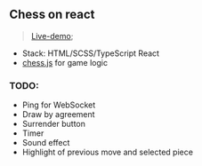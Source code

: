 ## Chess on react
>[Live-demo](http://chess.qgncc.com);
+ Stack: HTML/SCSS/TypeScript React
+ [chess.js](https://github.com/jhlywa/chess.js) for game logic    

### TODO:
+ Ping for WebSocket
+ Draw by agreement
+ Surrender button
+ Timer
+ Sound effect
+ Highlight of previous move and selected piece
